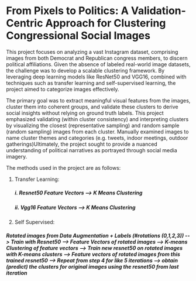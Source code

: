 # From Pixels to Politics: A Validation-Centric Approach for Clustering Congressional Social Images

This project focuses on analyzing a vast Instagram dataset, comprising images from both Democrat and Republican congress members, to discern political affiliations. Given the absence of labeled real-world image datasets, the challenge was to develop a scalable clustering framework. By leveraging deep learning models like ResNet50 and VGG16, combined with techniques such as transfer learning and self-supervised learning, the project aimed to categorize images effectively. 

The primary goal was to extract meaningful visual features from the images, cluster them into coherent groups, and validate these clusters to derive social insights without relying on ground truth labels. This project emphasized validating (within cluster consistency) and interpreting clusters by visualizing the closest (representative sampling) and random sample (random sampling) images from each cluster. Manually examined images to name cluster themes and categories (e.g. tweets, indoor meetings, outdoor gatherings)Ultimately, the project sought to provide a nuanced understanding of political narratives as portrayed through social media imagery.

The methods used in the project are as follows:
1. Transfer Learning:
   ##### i.  Resnet50 Feature Vectors --> K Means Clustering
   ##### ii. Vgg16 Feature Vectors --> K Means Clustering 

2. Self Supervised:
##### Rotated images from Data Augmentation + Labels (#rotations (0,1,2,3)) --> Train with Resnet50 --> Feature Vectors of rotated images --> K-means Clustering of feature vectors --> Train new resnet50 on rotated images with K-means clusters --> Feature vectors of rotated images from this trained resnet50 --> Repeat from step 4 for like 5 iterations --> obtain (predict) the clusters for original images using the resnet50 from last iteration    
     
    

